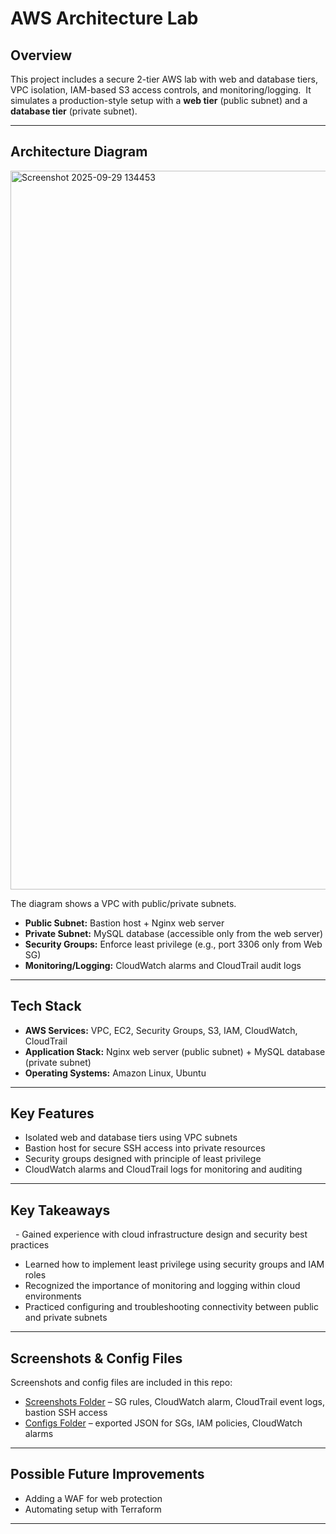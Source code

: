 # AWS Architecture Lab


## Overview
This project includes a secure 2-tier AWS lab with web and database tiers, VPC isolation, IAM-based S3 access controls, and monitoring/logging.  
It simulates a production-style setup with a **web tier** (public subnet) and a **database tier** (private subnet).  

---



## Architecture Diagram
<img width="1029" height="1150" alt="Screenshot 2025-09-29 134453" src="https://github.com/user-attachments/assets/0883de80-15db-49e5-9507-e90f7f70eead" />


The diagram shows a VPC with public/private subnets.  
- **Public Subnet:** Bastion host + Nginx web server  
- **Private Subnet:** MySQL database (accessible only from the web server)  
- **Security Groups:** Enforce least privilege (e.g., port 3306 only from Web SG)  
- **Monitoring/Logging:** CloudWatch alarms and CloudTrail audit logs  

---

## Tech Stack
- **AWS Services:** VPC, EC2, Security Groups, S3, IAM, CloudWatch, CloudTrail  
- **Application Stack:** Nginx web server (public subnet) + MySQL database (private subnet)  
- **Operating Systems:** Amazon Linux, Ubuntu  

---

## Key Features
- Isolated web and database tiers using VPC subnets  
- Bastion host for secure SSH access into private resources  
- Security groups designed with principle of least privilege  
- CloudWatch alarms and CloudTrail logs for monitoring and auditing  

---

## Key Takeaways
  - Gained experience with cloud infrastructure design and security best practices      ​
  - Learned how to implement least privilege using security groups and IAM roles
  - Recognized the importance of monitoring and logging within cloud environments
  - Practiced configuring and troubleshooting connectivity between public and private subnets  

---

## Screenshots & Config Files 
Screenshots and config files are included in this repo:  
- [Screenshots Folder](./screenshots) – SG rules, CloudWatch alarm, CloudTrail event logs, bastion SSH access  
- [Configs Folder](./configs) – exported JSON for SGs, IAM policies, CloudWatch alarms  

---

## Possible Future Improvements 
- Adding a WAF for web protection  
- Automating setup with Terraform  

---
